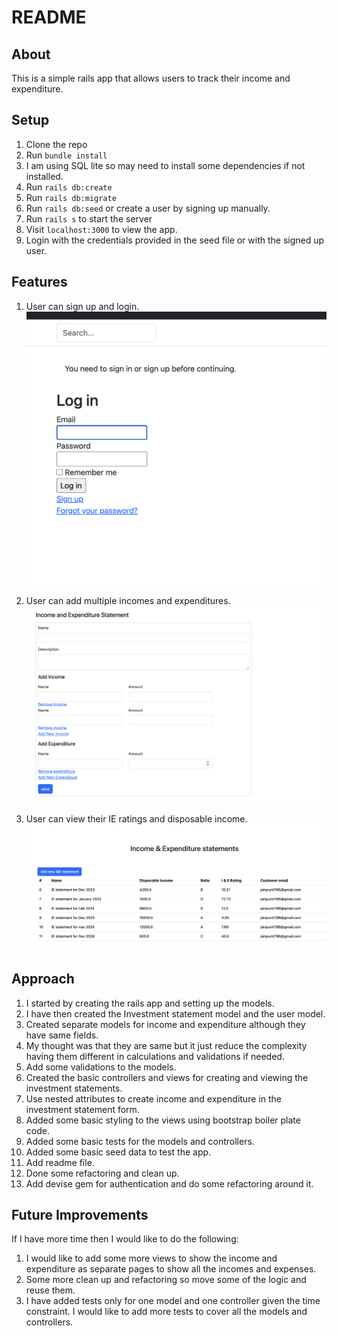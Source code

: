 # README

##  About

This is a simple rails app that allows users to track their income and expenditure.

##  Setup
1. Clone the repo
2. Run `bundle install`
3. I am using SQL lite so may need to install some dependencies if not installed.
4. Run `rails db:create`
5. Run `rails db:migrate`
6. Run `rails db:seed` or create a user by signing up manually.
7. Run `rails s` to start the server
8. Visit `localhost:3000` to view the app.
9. Login with the credentials provided in the seed file or with the signed up user.


##  Features

1. User can sign up and login.
![login page](images/login.png)


2. User can add multiple incomes and expenditures.
   ![form](images/form.png)

3. User can view their IE ratings and disposable income.
   ![income_and exp](images/income_and_exp.png)



## Approach
1. I started by creating the rails app and setting up the models.
2. I have then created the Investment statement model and the user model.
3. Created separate models for income and expenditure although they have same fields. 
4. My thought was that they are same but it just reduce the complexity having them different in calculations and validations if needed.
5. Add some validations to the models.
6. Created the basic controllers and views for creating and viewing the investment statements.
7. Use nested attributes to create income and expenditure in the investment statement form.
8. Added some basic styling to the views using bootstrap boiler plate code.
9. Added some basic tests for the models and controllers.
10. Added some basic seed data to test the app.
11. Add readme file.
12. Done some refactoring and clean up.
13. Add devise gem for authentication and do some refactoring around it.

##  Future Improvements
If I have more time then I would like to do the following:
1. I would like to add some more views to show the income and expenditure as separate pages to show all the incomes and expenses.
2. Some more clean up and refactoring so move some of the logic and reuse them.
3. I have added tests only for one model and one controller given the time constraint. I would like to add more tests to cover all the models and controllers.